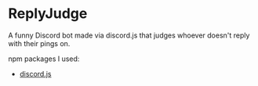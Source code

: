 # ReplyJudge
 A funny Discord bot made via discord.js that judges whoever doesn't reply with their pings on.

 npm packages I used:
 * [discord.js](https://www.npmjs.com/package/discord.js)
